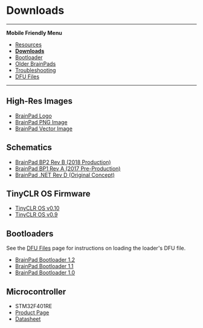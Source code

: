# Downloads
---

**Mobile Friendly Menu**
* [Resources](intro.md)
* [**Downloads**](downloads.md)
* [Bootloader](bootloader.md)
* [Older BrainPads](older-brainpad.md)
* [Troubleshooting](troubleshooting-guide.md)
* [DFU Files](dfu-files.md)

---

## High-Res Images

* [BrainPad Logo]()
* [BrainPad PNG Image]()
* [BrainPad Vector Image]()

## Schematics

* [BrainPad BP2 Rev B (2018 Production)]()
* [BrainPad BP1 Rev A (2017 Pre-Production)]()
* [BrainPad .NET Rev D (Original Concept)]()

## TinyCLR OS Firmware
* [TinyCLR OS v0.10]()
* [TinyCLR OS v0.9]()

## Bootloaders
See the [DFU Files](dfu-files.md) page for instructions on loading the loader's DFU file.

* [BrainPad Bootloader 1.2]()
* [BrainPad Bootloader 1.1]()
* [BrainPad Bootloader 1.0]()

## Microcontroller
* STM32F401RE
* [Product Page](http://www.st.com/en/microcontrollers/stm32f401re.html)
* [Datasheet](http://www.st.com/resource/en/datasheet/stm32f401re.pdf)

